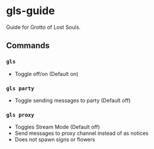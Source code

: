 # gls-guide
Guide for Grotto of Lost Souls.

## Commands
### `gls`
- Toggle off/on (Default on)

### `gls party`
- Toggle sending messages to party (Default off)

### `gls proxy`
- Toggles Stream Mode (Default off)
- Send messages to proxy channel instead of as notices
- Does not spawn signs or flowers
